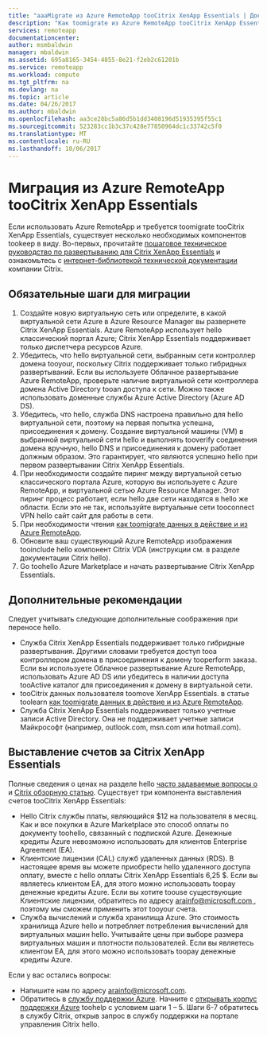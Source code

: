 ```yaml
---
title: "aaaMigrate из Azure RemoteApp tooCitrix XenApp Essentials | Документы Microsoft"
description: "Как toomigrate из Azure RemoteApp tooCitrix XenApp Essentials"
services: remoteapp
documentationcenter: 
author: msmbaldwin
manager: mbaldwin
ms.assetid: 695a8165-3454-4855-8e21-f2eb2c61201b
ms.service: remoteapp
ms.workload: compute
ms.tgt_pltfrm: na
ms.devlang: na
ms.topic: article
ms.date: 04/26/2017
ms.author: mbaldwin
ms.openlocfilehash: aa3ce28bc5a86d5b1dd3408196d51935395f55c1
ms.sourcegitcommit: 523283cc1b3c37c428e77850964dc1c33742c5f0
ms.translationtype: MT
ms.contentlocale: ru-RU
ms.lasthandoff: 10/06/2017
---
```

# <a name="migrate-from-azure-remoteapp-toocitrix-xenapp-essentials"></a>Миграция из Azure RemoteApp tooCitrix XenApp Essentials

Если использовать Azure RemoteApp и требуется toomigrate tooCitrix XenApp Essentials, существует несколько необходимых компонентов tookeep в виду. Во-первых, прочитайте [пошаговое техническое руководство по развертыванию для Citrix XenApp Essentials](https://docs.citrix.com/content/dam/docs/en-us/citrix-cloud/downloads/xenapp-essentials-deployment-guide.pdf) и ознакомьтесь с [интернет-библиотекой технической документации](http://docs.citrix.com/en-us/citrix-cloud/xenapp-and-xendesktop-service/xenapp-essentials.html) компании Citrix. 

## <a name="prerequisite-steps-for-migration"></a>Обязательные шаги для миграции

1. Создайте новую виртуальную сеть или определите, в какой виртуальной сети Azure в Azure Resource Manager вы развернете Citrix XenApp Essentials. Azure RemoteApp использует hello классический портал Azure; Citrix XenApp Essentials поддерживает только диспетчера ресурсов Azure.  
2. Убедитесь, что hello виртуальной сети, выбранным сети контроллер домена tooyour, поскольку Citrix поддерживает только гибридных развертываний. Если вы используете Облачное развертывание Azure RemoteApp, проверьте наличие виртуальной сети контроллера домена Active Directory tooan доступа к сети. Можно также использовать доменные службы Azure Active Directory (Azure AD DS). 
3. Убедитесь, что hello, служба DNS настроена правильно для hello виртуальной сети, поэтому на первая попытка успешна, присоединения к домену. Создание виртуальной машины (VM) в выбранной виртуальной сети hello и выполнять tooverify соединения домена вручную, hello DNS и присоединения к домену работает должным образом. Это гарантирует, что являются успешно hello при первом развертывании Citrix XenApp Essentials. 
4. При необходимости создайте пиринг между виртуальной сетью классического портала Azure, которую вы используете с Azure RemoteApp, и виртуальной сетью Azure Resource Manager. Этот пиринг процесс работает, если hello две сети находятся в hello же области. Если это не так, используйте виртуальные сети tooconnect VPN hello сайт сайт для работы в сети. 
5. При необходимости чтения [как toomigrate данных в действие и из Azure RemoteApp](remoteapp-migrate.md). 
6. Обновите ваш существующий Azure RemoteApp изображения tooinclude hello компонент Citrix VDA (инструкции см. в разделе документации Citrix hello). 
7. Go toohello Azure Marketplace и начать развертывание Citrix XenApp Essentials.

## <a name="other-considerations"></a>Дополнительные рекомендации

Следует учитывать следующие дополнительные соображения при переносе hello.
- Служба Citrix XenApp Essentials поддерживает только гибридные развертывания. Другими словами требуется доступ tooa контроллером домена в присоединения к домену tooperform заказа. Если вы используете Облачное развертывание Azure RemoteApp, использовать Azure AD DS или убедитесь в наличии доступа tooActive каталог для присоединения к домену в виртуальной сети. 
- tooCitrix данных пользователя toomove XenApp Essentials. в статье toolearn [как toomigrate данных в действие и из Azure RemoteApp](remoteapp-migrate.md). 
- Служба Citrix XenApp Essentials поддерживает только учетные записи Active Directory. Она не поддерживает учетные записи Майкрософт (например, outlook.com, msn.com или hotmail.com). 

## <a name="citrix-xenapp-essentials-billing"></a>Выставление счетов за Citrix XenApp Essentials

Полные сведения о ценах на разделе hello [часто задаваемые вопросы о](https://www.citrix.com/global-partners/microsoft/resources/xenapp-essentials-faq.html#tab-30699) и [Citrix обзорную статью](https://www.citrix.com/global-partners/microsoft/remote-app.html). Существует три компонента выставления счетов tooCitrix XenApp Essentials:

- Hello Citrix службы платы, являющийся $12 на пользователя в месяц. Как и все покупки в Azure Marketplace это способ оплаты по документу toohello, связанный с подпиской Azure. Денежные кредиты Azure невозможно использовать для клиентов Enterprise Agreement (EA). 
- Клиентские лицензии (CAL) служб удаленных данных (RDS). В настоящее время вы можете приобрести hello удаленного доступа оплату, вместе с hello оплаты Citrix XenApp Essentials 6,25 $. Если вы являетесь клиентом EA, для этого можно использовать toopay денежные кредиты Azure. Если вы хотите toouse существующие Клиентские лицензии, обратитесь по адресу [ arainfo@microsoft.com ](mailto:arainfo@microsoft.com), поэтому мы сможем применить этот tooyour счета. 
- Служба вычислений и служба хранилища Azure. Это стоимость хранилища Azure hello и потребляет потребления вычислений для виртуальных машин hello. Учитывайте цены при выборе размера виртуальных машин и плотности пользователей. Если вы являетесь клиентом EA, для этого можно использовать toopay денежные кредиты Azure.

Если у вас остались вопросы:
- Напишите нам по адресу [arainfo@microsoft.com](mailto:arainfo@microsoft.com).
- Обратитесь в [службу поддержки Azure](https://portal.azure.com/?#blade/Microsoft_Azure_Support/HelpAndSupportBlade). Начните с [открывать корпус поддержки Azure](https://portal.azure.com/?#blade/Microsoft_Azure_Support/HelpAndSupportBlade) toohelp с условием шаги 1 – 5. Шаги 6-7 обратитесь в службу Citrix, открыв запрос в службу поддержки на портале управления Citrix hello. 
